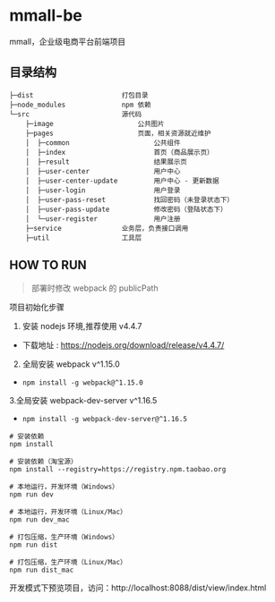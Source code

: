 # mmall-be

mmall，企业级电商平台前端项目

## 目录结构

```
├─dist                      打包目录
├─node_modules              npm 依赖
└─src                       源代码
    ├─image                     公共图片
    ├─pages                     页面，相关资源就近维护
    │  ├─common                     公共组件
    │  ├─index                      首页（商品展示页）
    │  ├─result                     结果展示页
    │  ├─user-center                用户中心
    │  ├─user-center-update         用户中心 - 更新数据
    │  ├─user-login                 用户登录
    │  ├─user-pass-reset            找回密码（未登录状态下）
    │  ├─user-pass-update           修改密码（登陆状态下）
    │  └─user-register              用户注册
    ├─service               业务层，负责接口调用
    ├─util                  工具层
```


## HOW TO RUN

> 部署时修改 webpack 的 publicPath


项目初始化步骤

1. 安装 nodejs 环境,推荐使用 v4.4.7
- 下载地址 : https://nodejs.org/download/release/v4.4.7/

2. 全局安装 webpack v^1.15.0
- `npm install -g webpack@^1.15.0`

3.全局安装 webpack-dev-server v^1.16.5
- `npm install -g webpack-dev-server@^1.16.5`


```
# 安装依赖
npm install

# 安装依赖（淘宝源）
npm install --registry=https://registry.npm.taobao.org

# 本地运行，开发环境（Windows）
npm run dev

# 本地运行，开发环境（Linux/Mac）
npm run dev_mac

# 打包压缩，生产环境（Windows）
npm run dist

# 打包压缩，生产环境（Linux/Mac）
npm run dist_mac
```

开发模式下预览项目，访问：http://localhost:8088/dist/view/index.html
